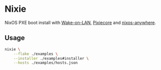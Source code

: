# Nixie

NixOS PXE boot install with
[Wake-on-LAN](https://en.wikipedia.org/wiki/Wake-on-LAN),
[Pixiecore](https://github.com/danderson/netboot/tree/main/pixiecore) and
[nixos-anywhere](https://nix-community.github.io/nixos-anywhere).

## Usage

```sh
nixie \
    --flake ./examples \
    --installer ./examples#installer \
    --hosts ./examples/hosts.json
```
